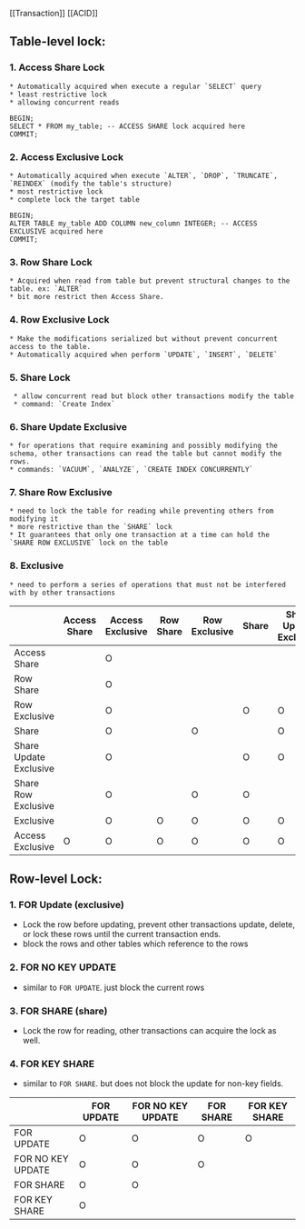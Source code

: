 [[Transaction]]
[[ACID]]
## Table-level lock:
### 1.  Access Share Lock
	* Automatically acquired when execute a regular `SELECT` query
	* least restrictive lock
	* allowing concurrent reads
```
BEGIN;
SELECT * FROM my_table; -- ACCESS SHARE lock acquired here
COMMIT;
```

### 2. Access Exclusive Lock
	* Automatically acquired when execute `ALTER`, `DROP`, `TRUNCATE`, `REINDEX` (modify the table's structure)
	* most restrictive lock
	* complete lock the target table
```
BEGIN; 
ALTER TABLE my_table ADD COLUMN new_column INTEGER; -- ACCESS EXCLUSIVE acquired here 
COMMIT;
```
### 3. Row Share Lock
	* Acquired when read from table but prevent structural changes to the table. ex: `ALTER`
	* bit more restrict then Access Share. 
### 4. Row Exclusive Lock
	* Make the modifications serialized but without prevent concurrent access to the table.
	* Automatically acquired when perform `UPDATE`, `INSERT`, `DELETE`
### 5. **Share Lock**
	 * allow concurrent read but block other transactions modify the table
	 * command: `Create Index`
### 6. Share Update Exclusive
	* for operations that require examining and possibly modifying the schema, other transactions can read the table but cannot modify the rows. 
	* commands: `VACUUM`, `ANALYZE`, `CREATE INDEX CONCURRENTLY`
### 7. Share Row Exclusive
	* need to lock the table for reading while preventing others from modifying it
	* more restrictive than the `SHARE` lock
	* It guarantees that only one transaction at a time can hold the `SHARE ROW EXCLUSIVE` lock on the table
### 8. Exclusive
	* need to perform a series of operations that must not be interfered with by other transactions

|                        | Access Share | Access Exclusive | Row Share | Row Exclusive | Share | Share Update Exclusive | Share Row Exclusive | Exclusive |
| ---------------------- | ------------ | ---------------- | --------- | ------------- | ----- | ---------------------- | ------------------- | --------- |
| Access Share           |              |        O          |           |               |       |                       |                     |           |
| Row Share              |              |        O          |           |               |       |                        |                     |       O    |
| Row Exclusive          |              |        O          |           |               |  O     |         O               |          O           |    O       |
| Share                  |              |        O          |           |      O         |       |         O               |          O           |    O       |
| Share Update Exclusive |              |        O          |           |               |  O     |         O               |          O           |     O      |
| Share Row Exclusive    |              |        O          |           |      O         |   O    |                        |         O            |     O      |
| Exclusive              |              |        O          |     O      |     O          |  O     |        O                |          O           |   O        |
| Access Exclusive       |     O         |        O          |    O       |      O         |  O     |       O                |          O           |   O        |

## Row-level Lock:

### 1.  FOR Update (exclusive)
* Lock the row before updating, prevent other transactions update, delete, or lock these rows until the current transaction ends.
* block the rows and other tables which reference to the rows
### 2. FOR NO KEY UPDATE
* similar to `FOR UPDATE`. just block the current rows
### 3. FOR SHARE (share)
* Lock the row for reading, other transactions can acquire the lock as well.
### 4. FOR KEY SHARE
* similar to `FOR SHARE`. but does not block the update for non-key fields.

|                   | FOR UPDATE | FOR NO KEY UPDATE | FOR SHARE | FOR KEY SHARE |
| ----------------- | ---------- | ----------------- | --------- | ------------- |
| FOR UPDATE        |      O      |         O          |    O       |       O        |
| FOR NO KEY UPDATE |      O      |         O          |    O       |               |
| FOR SHARE         |      O      |         O          |           |               |
| FOR KEY SHARE     |      O      |                   |           |               |
